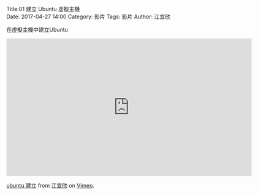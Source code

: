 Title:01 建立 Ubuntu 虛擬主機  
Date: 2017-04-27 14:00
Category: 影片
Tags: 影片
Author: 江宜欣 

在虛擬主機中建立Ubuntu

<iframe src="https://player.vimeo.com/video/215006114" width="640" height="360" frameborder="0" webkitallowfullscreen mozallowfullscreen allowfullscreen></iframe>
<p><a href="https://vimeo.com/215006114">ubuntu 建立</a> from <a href="https://vimeo.com/user58915616">江宜欣</a> on <a href="https://vimeo.com">Vimeo</a>.</p> 
<section>